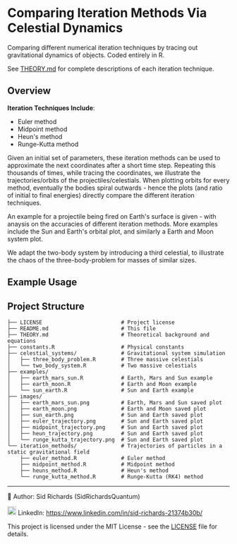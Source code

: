 # Comparing Iteration Methods Via Celestial Dynamics
Comparing different numerical iteration techniques by tracing out gravitational dynamics of objects.
Coded entirely in R.

See [THEORY.md](THEORY.md) for complete descriptions of each iteration technique.

## Overview

**Iteration Techniques Include**:
- Euler method
- Midpoint method
- Heun's method
- Runge-Kutta method

Given an initial set of parameters, these iteration methods can be used to approximate the next coordinates after a short time step.
Repeating this thousands of times, while tracing the coordinates, we illustrate the trajectories/orbits of the projectiles/celestials.
When plotting orbits for every method, eventually the bodies spiral outwards - hence the plots (and ratio of initial to final energies) directly compare the different iteration techniques.

An example for a projectile being fired on Earth's surface is given - with anaysis on the accuracies of different iteration methods.
More examples include the Sun and Earth's orbital plot, and similarly a Earth and Moon system plot.

We adapt the two-body system by introducing a third celestial, to illustrate the chaos of the three-body-problem for masses of similar sizes.

## Example Usage



## Project Structure

```
├── LICENSE                         # Project license
├── README.md                       # This file
├── THEORY.md                       # Theoretical background and equations
├── constants.R                     # Physical constants
├── celestial_systems/              # Gravitational system simulation
│   ├── three_body_problem.R        # Three massive celestials
│   └── two_body_system.R           # Two massive celestials
├── examples/
│   ├── earth_mars_sun.R            # Earth, Mars and Sun example
│   ├── earth_moon.R                # Earth and Moon example
│   └── sun_earth.R                 # Sun and Earth example
├── images/
│   ├── earth_mars_sun.png          # Earth, Mars and Sun saved plot
│   ├── earth_moon.png              # Earth and Moon saved plot
│   ├── sun_earth.png               # Sun and Earth saved plot
│   ├── euler_trajectory.png        # Sun and Earth saved plot
│   ├── midpoint_trajectory.png     # Sun and Earth saved plot
│   ├── heun_trajectory.png         # Sun and Earth saved plot
│   └── runge_kutta_trajectory.png  # Sun and Earth saved plot
└── iteration_methods/              # Trajectories of particles in a static gravitational field
    ├── euler_method.R              # Euler method
    ├── midpoint_method.R           # Midpoint method
    ├── heuns_method.R              # Heun's method
    └── runge_kutta_method.R        # Runge-Kutta (RK4) method
```

---

📘 Author: Sid Richards (SidRichardsQuantum)

<img src="https://cdn.jsdelivr.net/gh/devicons/devicon/icons/linkedin/linkedin-original.svg" width="20" /> LinkedIn: https://www.linkedin.com/in/sid-richards-21374b30b/

This project is licensed under the MIT License - see the [LICENSE](LICENSE) file for details.
